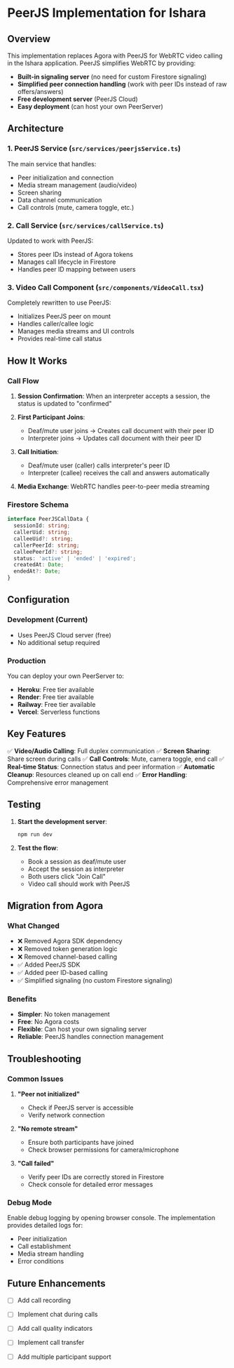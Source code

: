 # PeerJS Implementation for Ishara

## Overview

This implementation replaces Agora with PeerJS for WebRTC video calling in the Ishara application. PeerJS simplifies WebRTC by providing:

- **Built-in signaling server** (no need for custom Firestore signaling)
- **Simplified peer connection handling** (work with peer IDs instead of raw offers/answers)
- **Free development server** (PeerJS Cloud)
- **Easy deployment** (can host your own PeerServer)

## Architecture

### 1. PeerJS Service (`src/services/peerjsService.ts`)

The main service that handles:
- Peer initialization and connection
- Media stream management (audio/video)
- Screen sharing
- Data channel communication
- Call controls (mute, camera toggle, etc.)

### 2. Call Service (`src/services/callService.ts`)

Updated to work with PeerJS:
- Stores peer IDs instead of Agora tokens
- Manages call lifecycle in Firestore
- Handles peer ID mapping between users

### 3. Video Call Component (`src/components/VideoCall.tsx`)

Completely rewritten to use PeerJS:
- Initializes PeerJS peer on mount
- Handles caller/callee logic
- Manages media streams and UI controls
- Provides real-time call status

## How It Works

### Call Flow

1. **Session Confirmation**: When an interpreter accepts a session, the status is updated to "confirmed"

2. **First Participant Joins**: 
   - Deaf/mute user joins → Creates call document with their peer ID
   - Interpreter joins → Updates call document with their peer ID

3. **Call Initiation**:
   - Deaf/mute user (caller) calls interpreter's peer ID
   - Interpreter (callee) receives the call and answers automatically

4. **Media Exchange**: WebRTC handles peer-to-peer media streaming

### Firestore Schema

```typescript
interface PeerJSCallData {
  sessionId: string;
  callerUid: string;
  calleeUid?: string;
  callerPeerId: string;
  calleePeerId?: string;
  status: 'active' | 'ended' | 'expired';
  createdAt: Date;
  endedAt?: Date;
}
```

## Configuration

### Development (Current)
- Uses PeerJS Cloud server (free)
- No additional setup required

### Production
You can deploy your own PeerServer to:
- **Heroku**: Free tier available
- **Render**: Free tier available  
- **Railway**: Free tier available
- **Vercel**: Serverless functions

## Key Features

✅ **Video/Audio Calling**: Full duplex communication
✅ **Screen Sharing**: Share screen during calls
✅ **Call Controls**: Mute, camera toggle, end call
✅ **Real-time Status**: Connection status and peer information
✅ **Automatic Cleanup**: Resources cleaned up on call end
✅ **Error Handling**: Comprehensive error management

## Testing

1. **Start the development server**:
   ```bash
   npm run dev
   ```

2. **Test the flow**:
   - Book a session as deaf/mute user
   - Accept the session as interpreter
   - Both users click "Join Call"
   - Video call should work with PeerJS

## Migration from Agora

### What Changed
- ❌ Removed Agora SDK dependency
- ❌ Removed token generation logic
- ❌ Removed channel-based calling
- ✅ Added PeerJS SDK
- ✅ Added peer ID-based calling
- ✅ Simplified signaling (no custom Firestore signaling)

### Benefits
- **Simpler**: No token management
- **Free**: No Agora costs
- **Flexible**: Can host your own signaling server
- **Reliable**: PeerJS handles connection management

## Troubleshooting

### Common Issues

1. **"Peer not initialized"**
   - Check if PeerJS server is accessible
   - Verify network connection

2. **"No remote stream"**
   - Ensure both participants have joined
   - Check browser permissions for camera/microphone

3. **"Call failed"**
   - Verify peer IDs are correctly stored in Firestore
   - Check console for detailed error messages

### Debug Mode

Enable debug logging by opening browser console. The implementation provides detailed logs for:
- Peer initialization
- Call establishment
- Media stream handling
- Error conditions

## Future Enhancements

- [ ] Add call recording
- [ ] Implement chat during calls
- [ ] Add call quality indicators
- [ ] Implement call transfer
- [ ] Add multiple participant support


